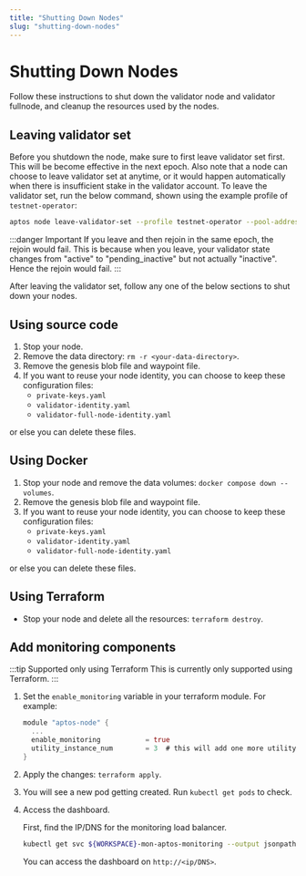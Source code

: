 ```yaml
---
title: "Shutting Down Nodes"
slug: "shutting-down-nodes"
---
```


# Shutting Down Nodes

Follow these instructions to shut down the validator node and validator fullnode, and cleanup the resources used by the nodes.

## Leaving validator set

Before you shutdown the node, make sure to first leave validator set first. This will be become effective in the next epoch. Also note that a node can choose to leave validator set at anytime, or it would happen automatically when there is insufficient stake in the validator account. To leave the validator set, run the below command, shown using the example profile of `testnet-operator`:

```bash
aptos node leave-validator-set --profile testnet-operator --pool-address <owner-address>
```

:::danger Important
If you leave and then rejoin in the same epoch, the rejoin would fail. This is because  when you leave, your validator state changes from "active" to "pending_inactive" but not actually "inactive". Hence the rejoin would fail.
::: 


After leaving the validator set, follow any one of the below sections to shut down your nodes. 

## Using source code

1. Stop your node.
2. Remove the data directory: `rm -r <your-data-directory>`.
3. Remove the genesis blob file and waypoint file.
4. If you want to reuse your node identity, you can choose to keep these configuration files: 
   - `private-keys.yaml`
   - `validator-identity.yaml`
   - `validator-full-node-identity.yaml` 
  
  or else you can delete these files.

## Using Docker

1. Stop your node and remove the data volumes: `docker compose down --volumes`.
2. Remove the genesis blob file and waypoint file.
3. If you want to reuse your node identity, you can choose to keep these configuration files: 
   - `private-keys.yaml`
   - `validator-identity.yaml`
   - `validator-full-node-identity.yaml` 
  
  or else you can delete these files.

## Using Terraform

- Stop your node and delete all the resources: `terraform destroy`.

## Add monitoring components

:::tip Supported only using Terraform
This is currently only supported using Terraform.
:::

1. Set the `enable_monitoring` variable in your terraform module. For example:

    ```rust
    module "aptos-node" {
      ...
      enable_monitoring           = true
      utility_instance_num        = 3  # this will add one more utility instance to run monitoring component
    }
    ```

2. Apply the changes: `terraform apply`.

3. You will see a new pod getting created. Run `kubectl get pods` to check.

4. Access the dashboard.

    First, find the IP/DNS for the monitoring load balancer.

    ```bash
    kubectl get svc ${WORKSPACE}-mon-aptos-monitoring --output jsonpath='{.status.loadBalancer.ingress[0]}'
    ```

    You can access the dashboard on `http://<ip/DNS>`.


